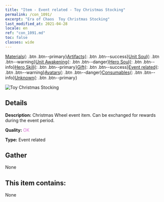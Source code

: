 ```yaml
---
title: "Item - Event related - Toy Christmas Stocking"
permalink: /con_1091/
excerpt: "Era of Chaos  Toy Christmas Stocking"
last_modified_at: 2021-04-28
locale: en
ref: "con_1091.md"
toc: false
classes: wide
---
```

 [Materials](/Items/){: .btn .btn--primary}[Artifacts](/Items/Artifacts/){: .btn .btn--success}[Unit Soul](/Items/UnitSoul/){: .btn .btn--warning}[Unit Awakening](/Items/UnitAwakening/){: .btn .btn--danger}[Hero Soul](/Items/HeroSoul/){: .btn .btn--info}[Hero Skill](/Items/HeroSkill/){: .btn .btn--primary}[Gift](/Items/Gift/){: .btn .btn--success}[Event related](/Items/Events/){: .btn .btn--warning}[Avatars](/Items/Avatars/){: .btn .btn--danger}[Consumables](/Items/Consumables/){: .btn .btn--info}[Unknown](/Items/Unknown/){: .btn .btn--primary}

 ![Toy Christmas Stocking](/images/t/i_690017.png)

## Details
 **Description:** Christmas Wheel event item. Can be exchanged for rewards during the event period.

 **Quality:** <span style="color: #DA70D6">OK</span>

 **Type:** Event related

## Gather

  None

## This item contains:

  None

